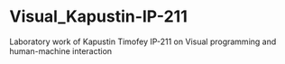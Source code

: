 # Visual_Kapustin-IP-211
Laboratory work of Kapustin Timofey IP-211 on Visual programming and human-machine interaction
